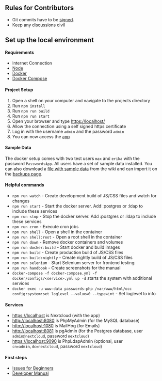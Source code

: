 ## Rules for Contributors

* Git commits have to be [signed](https://git.mdns.eu/nextcloud/passwords/wikis/Developers/Contributing/Verify-Git-Commits).
* Keep any discussions civil

## Set up the local environment
#### Requirements
* Internet Connection
* [Node](https://nodejs.org/)
* [Docker](https://store.docker.com/search?type=edition&offering=community)
* [Docker Compose](https://docs.docker.com/compose/install/#install-compose)

#### Project Setup
1. Open a shell on your computer and navigate to the projects directory
2. Run `npm install`
3. Run `npm run build`
4. Run `npm run start`
5. Open your browser and type [https://localhost/](https://localhost/)
6. Allow the connection using a self signed https certificate
7. Log in with the username `admin` and the password `admin`
8. You can now access the [app](http://localhost/index.php/apps/passwords)

#### Sample Data
The docker setup comes with two test users `max` and `erika` with the password `PasswordsApp`.
All users have a set of sample data installed.
You can also download a [file with sample data](https://git.mdns.eu/nextcloud/passwords/wikis/Developers/_files/SamplePasswords.json) from the wiki and can import it on the [backups page](http://localhost/index.php/apps/passwords#/backup).

#### Helpful commands
* `npm run watch` - Create development build of JS/CSS files and watch for changes
* `npm run start` - Start the docker server. Add :postgres or :ldap to include these services
* `npm run stop` - Stop the docker server. Add :postgres or :ldap to include these services
* `npm run cron` - Execute cron jobs
* `npm run shell` - Open a shell in the container
* `npm run shell:root` - Open a root shell in the container
* `npm run down` - Remove docker containers and volumes
* `npm run docker:build` - Start docker and build images
* `npm run build` - Create production build of JS/CSS files
* `npm run build:nightly` - Create nightly build of JS/CSS files
* `npm run selenium` - Start Selenium server for frontend testing
* `npm run handbook` - Create screenshots for the manual
* `docker-compose -f docker-compose.yml -f docker/configs/<service>.yml up -d` starts the system with additional services
* `docker exec -u www-data passwords-php /var/www/html/occ  config:system:set loglevel --value=0 --type=int` - Set loglevel to info

#### Services
 - [https://localhost](https://localhost) is Nextcloud (with the app)
 - [http://localhost:8080](http://localhost:8080) is PhpMyAdmin (for the MySQL database)
 - [http://localhost:1080](http://localhost:1080) is MailHog (for Emails)
 - [http://localhost:8081](http://localhost:8081) is pgAdmin (for the Postgres database, user `admin@nextcloud`, password `nextcloud`)
 - [https://localhost:9090](https://localhost:9090) is PhpLdapAdmin (optional, user `cn=admin,dc=nextcloud`, password `nextcloud`)

#### First steps
* [Issues for Beginners](https://github.com/marius-wieschollek/passwords/labels/for%3Astarters)
* [Developer Manual](https://git.mdns.eu/nextcloud/passwords/wikis/Developers/Index)